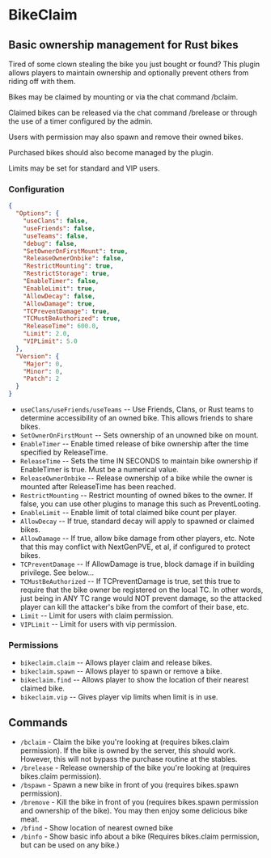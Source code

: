 # BikeClaim
## Basic ownership management for Rust bikes

Tired of some clown stealing the bike you just bought or found?  This plugin allows players to maintain ownership and optionally prevent others from riding off with them.

Bikes may be claimed by mounting or via the chat command /bclaim.

Claimed bikes can be released via the chat command /brelease or through the use of a timer configured by the admin.

Users with permission may also spawn and remove their owned bikes.

Purchased bikes should also become managed by the plugin.

Limits may be set for standard and VIP users.

### Configuration
```json
{
  "Options": {
    "useClans": false,
    "useFriends": false,
    "useTeams": false,
    "debug": false,
    "SetOwnerOnFirstMount": true,
    "ReleaseOwnerOnbike": false,
    "RestrictMounting": true,
    "RestrictStorage": true,
    "EnableTimer": false,
    "EnableLimit": true,
    "AllowDecay": false,
    "AllowDamage": true,
    "TCPreventDamage": true,
    "TCMustBeAuthorized": true,
    "ReleaseTime": 600.0,
    "Limit": 2.0,
    "VIPLimit": 5.0
  },
  "Version": {
    "Major": 0,
    "Minor": 0,
    "Patch": 2
  }
}
```

- `useClans/useFriends/useTeams` -- Use Friends, Clans, or Rust teams to determine accessibility of an owned bike.  This allows friends to share bikes.
- `SetOwnerOnFirstMount` -- Sets ownership of an unowned bike on mount.
- `EnableTimer` -- Enable timed release of bike ownership after the time specified by ReleaseTime.
- `ReleaseTime` -- Sets the time IN SECONDS to maintain bike ownership if EnableTimer is true.  Must be a numerical value.
- `ReleaseOwnerOnbike` -- Release ownership of a bike while the owner is mounted after ReleaseTime has been reached.
- `RestrictMounting` -- Restrict mounting of owned bikes to the owner.  If false, you can use other plugins to manage this such as PreventLooting.
- `EnableLimit` -- Enable limit of total claimed bike count per player.
- `AllowDecay` -- If true, standard decay will apply to spawned or claimed bikes.
- `AllowDamage` -- If true, allow bike damage from other players, etc.  Note that this may conflict with NextGenPVE, et al, if configured to protect bikes.
- `TCPreventDamage` -- If AllowDamage is true, block damage if in building privilege.  See below...
- `TCMustBeAuthorized` -- If TCPreventDamage is true, set this true to require that the bike owner be registered on the local TC.  In other words, just being in ANY TC range would NOT prevent damage, so the attacked player can kill the attacker's bike from the comfort of their base, etc.
- `Limit` -- Limit for users with claim permission.
- `VIPLimit` -- Limit for users with vip permission.

### Permissions

- `bikeclaim.claim` -- Allows player claim and release bikes.
- `bikeclaim.spawn` -- Allows player to spawn or remove a bike.
- `bikeclaim.find` -- Allows player to show the location of their nearest claimed bike.
- `bikeclaim.vip` -- Gives player vip limits when limit is in use.

## Commands

- `/bclaim` - Claim the bike you're looking at (requires bikes.claim permission).  If the bike is owned by the server, this should work.  However, this will not bypass the purchase routine at the stables.
- `/brelease` - Release ownership of the bike you're looking at (requires bikes.claim permission).
- `/bspawn` - Spawn a new bike in front of you (requires bikes.spawn permission).
- `/bremove` - Kill the bike in front of you (requires bikes.spawn permission and ownership of the bike).  You may then enjoy some delicious bike meat.
- `/bfind` - Show location of nearest owned bike
- `/binfo` - Show basic info about a bike (Requires bikes.claim permission, but can be used on any bike.)

